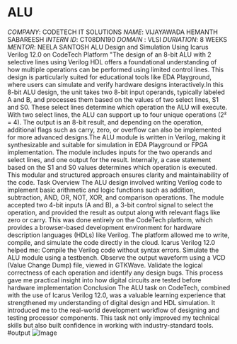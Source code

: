 # ALU
*COMPANY*: CODETECH IT SOLUTIONS 
*NAME*: VIJAYAWADA HEMANTH SABAREESH
*INTERN ID*: CT08DN190
*DOMAIN* : VLSI
*DURIATION*: 8 WEEKS
*MENTOR*: NEELA SANTOSH
ALU Design and Simulation Using Icarus Verilog 12.0 on CodeTech Platform "The design of an 8-bit ALU with 2 selective lines using Verilog HDL offers a foundational understanding of how multiple operations can be performed using limited control lines. This design is particularly suited for educational tools like EDA Playground, where users can simulate and verify hardware designs interactively.In this 8-bit ALU design, the unit takes two 8-bit input operands, typically labeled A and B, and processes them based on the values of two select lines, S1 and S0. These select lines determine which operation the ALU will execute. With two select lines, the ALU can support up to four unique operations (2² = 4). The output is an 8-bit result, and depending on the operation, additional flags such as carry, zero, or overflow can also be implemented for more advanced designs.The ALU module is written in Verilog, making it synthesizable and suitable for simulation in EDA Playground or FPGA implementation. The module includes inputs for the two operands and select lines, and one output for the result. Internally, a case statement based on the S1 and S0 values determines which operation is executed. This modular and structured approach ensures clarity and maintainability of the code. Task Overview The ALU design involved writing Verilog code to implement basic arithmetic and logic functions such as addition, subtraction, AND, OR, NOT, XOR, and comparison operations. The module accepted two 4-bit inputs (A and B), a 3-bit control signal to select the operation, and provided the result as output along with relevant flags like zero or carry. This was done entirely on the CodeTech platform, which provides a browser-based development environment for hardware description languages (HDLs) like Verilog. The platform allowed me to write, compile, and simulate the code directly in the cloud. Icarus Verilog 12.0 helped me: Compile the Verilog code without syntax errors. Simulate the ALU module using a testbench. Observe the output waveform using a VCD (Value Change Dump) file, viewed in GTKWave. Validate the logical correctness of each operation and identify any design bugs. This process gave me practical insight into how digital circuits are tested before hardware implementation Conclusion The ALU task on CodeTech, combined with the use of Icarus Verilog 12.0, was a valuable learning experience that strengthened my understanding of digital design and HDL simulation. It introduced me to the real-world development workflow of designing and testing processor components. This task not only improved my technical skills but also built confidence in working with industry-standard tools.
#output
![Image](https://github.com/user-attachments/assets/c5b6e7a5-1343-4641-9be5-e61ac1528ca8)
